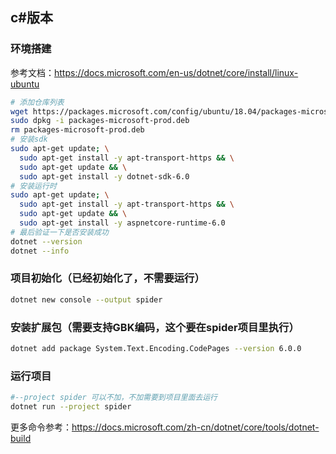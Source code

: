 ## c#版本

### 环境搭建

参考文档：https://docs.microsoft.com/en-us/dotnet/core/install/linux-ubuntu

```bash
# 添加仓库列表
wget https://packages.microsoft.com/config/ubuntu/18.04/packages-microsoft-prod.deb -O packages-microsoft-prod.deb
sudo dpkg -i packages-microsoft-prod.deb
rm packages-microsoft-prod.deb
# 安装sdk
sudo apt-get update; \
  sudo apt-get install -y apt-transport-https && \
  sudo apt-get update && \
  sudo apt-get install -y dotnet-sdk-6.0
# 安装运行时
sudo apt-get update; \
  sudo apt-get install -y apt-transport-https && \
  sudo apt-get update && \
  sudo apt-get install -y aspnetcore-runtime-6.0
# 最后验证一下是否安装成功
dotnet --version
dotnet --info
```

### 项目初始化（已经初始化了，不需要运行）
```bash
dotnet new console --output spider
```

### 安装扩展包（需要支持GBK编码，这个要在spider项目里执行）
```bash
dotnet add package System.Text.Encoding.CodePages --version 6.0.0
```

### 运行项目
```bash
#--project spider 可以不加，不加需要到项目里面去运行
dotnet run --project spider
```
更多命令参考：https://docs.microsoft.com/zh-cn/dotnet/core/tools/dotnet-build
